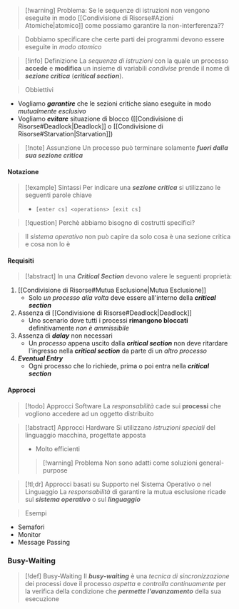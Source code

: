>[!warning] Problema: Se le sequenze di istruzioni non vengono eseguite in modo [[Condivisione di Risorse#Azioni Atomiche|atomico]] come possiamo garantire la non-interferenza??

>Dobbiamo specificare che certe parti dei programmi devono essere eseguite in *modo atomico*

>[!info] Definizione
>La *sequenza di istruzioni* con la quale un processo **accede** e **modifica** un insieme di variabili *condivise* prende il nome di ***sezione critica*** (***critical section***).

> Obbiettivi
- Vogliamo ***garantire*** che le sezioni critiche siano eseguite in modo *mutualmente esclusivo*
- Vogliamo ***evitare*** situazione di blocco ([[Condivisione di Risorse#Deadlock|Deadlock]] o [[Condivisione di Risorse#Starvation|Starvation]])
 
>[!note] Assunzione
>Un processo può terminare solamente ***fuori dalla sua sezione critica***
#### Notazione
>[!example] Sintassi
>Per indicare una ***sezione critica*** si utilizzano le seguenti parole chiave
>- `[enter cs] <operations> [exit cs]`

>[!question] Perchè abbiamo bisogno di costrutti specifici?

> Il *sistema operativo* non può capire da solo cosa è una sezione critica e cosa non lo è

#### Requisiti
>[!abstract] In una ***Critical Section*** devono valere le seguenti proprietà: 

1. [[Condivisione di Risorse#Mutua Esclusione|Mutua Esclusione]]
	- Solo *un processo alla volta* deve essere all'interno della ***critical section***
2. Assenza di [[Condivisione di Risorse#Deadlock|Deadlock]]
	- Uno scenario dove tutti i processi **rimangono bloccati** definitivamente *non è ammissibile*
3. Assenza di ***dalay*** non necessari
	- Un *processo* appena uscito dalla ***critical section*** non deve ritardare l'ingresso nella ***critical section*** da parte di un *altro processo*
4. ***Eventual Entry***
	- Ogni processo che lo richiede, prima o poi entra nella ***critical section***

#### Approcci
>[!todo] Approcci Software
>La *responsabilità* cade sui **processi** che vogliono accedere ad un oggetto distribuito 

>[!abstract] Approcci Hardware
>Si utilizzano *istruzioni speciali* del linguaggio macchina, progettate apposta
>- Molto efficienti
>
>>[!warning] Problema
>>Non sono adatti come soluzioni general-purpose

>[!tl;dr] Approcci basati su Supporto nel Sistema Operativo o nel Linguaggio
>La *responsabilità* di garantire la mutua esclusione ricade sul ***sistema operativo*** o sul ***linguaggio***

>Esempi
- Semafori
- Monitor
- Message Passing

### Busy-Waiting
>[!def] Busy-Waiting
>Il ***busy-waiting*** è una *tecnica di sincronizzazione* dei processi dove il processo *aspetta* e *controlla continuamente* per la verifica della condizione che ***permette l'avanzamento*** della sua esecuzione